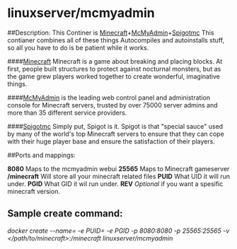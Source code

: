 # linuxserver/mcmyadmin

##Description:
This Continer is [Minecraft](https://minecraft.net/)+[McMyAdmin](https://www.mcmyadmin.com/)+[Spigotmc](http://www.spigotmc.org/) This contianer combines all of these things Autocompiles and autoinstalls stuff, so all you have to do is be patient while it works. 


####[Minecraft](https://minecraft.net/)
Minecraft is a game about breaking and placing blocks. At first, people built structures to protect against nocturnal monsters, but as the game grew players worked together to create wonderful, imaginative things.

####[McMyAdmin](https://www.mcmyadmin.com/)
is the leading web control panel and administration console for Minecraft servers, trusted by over 75000 server admins and more than 35 different service providers.

####[Spigotmc](http://www.spigotmc.org/)
Simply put, Spigot is it. Spigot is that "special sauce" used by many of the world's top Minecraft servers to ensure that they can cope with their huge player base and ensure the satisfaction of their players.


##Ports and mappings:

**8080** Maps to the mcmyadmin webui
**25565** Maps to Minecraft gameserver
**/minecraft** Will store all your minecraft related files
**PUID** What UID it will run under.
**PGID** What GID it wil run under.
**REV** *Optional* if you want a spesific minecraft version. 


## Sample create command:

*docker create --name=<name> -e PUID=<UID> -e PGID <GID> -p 8080:8080 -p 25565:25565 -v </path/to/minecraft>:/minecraft linuxserver/mcmyadmin*